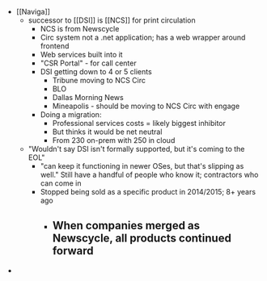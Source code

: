 - [[Naviga]]
	- successor to [[DSI]] is [[NCS]] for print circulation
		- NCS is from Newscycle
		- Circ system not a .net application; has a web wrapper around frontend
		- Web services built into it
		- "CSR Portal" - for call center
		- DSI getting down to 4 or 5 clients
			- Tribune moving to NCS Circ
			- BLO
			- Dallas Morning News
			- Mineapolis - should be moving to NCS Circ with engage
		- Doing a migration:
			- Professional services costs = likely biggest inhibitor
			- But thinks it would be net neutral
			- From 230 on-prem with 250 in cloud
	- "Wouldn't say DSI isn't formally supported, but it's coming to the EOL"
		- "can keep it functioning in newer OSes, but that's slipping as well." Still have a handful of people who know it; contractors who can come in
		- Stopped being sold as a specific product in 2014/2015; 8+ years ago
			- When companies merged as Newscycle, all products continued forward
				-
-
